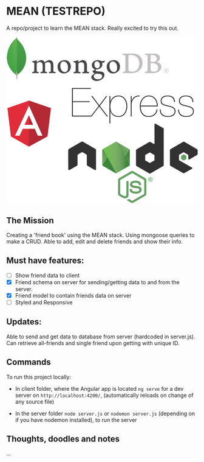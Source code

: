 # MEAN (TESTREPO)
A repo/project to learn the MEAN stack. Really excited to try this out.

![MEAN stack logo](/repo-assets/mean-stack-logo.png)

## The Mission
Creating a 'friend book' using the MEAN stack. Using mongoose queries to make a CRUD. Able to add, edit and delete friends and show their info.

## Must have features:
- [ ] Show friend data to client
- [x] Friend schema on server for sending/getting data to and from the server.
- [x] Friend model to contain friends data on server
- [ ] Styled and Responsive

## Updates:
Able to send and get data to database from server (hardcoded in server.js).
Can retrieve all-friends and single friend upon getting with unique ID.

## Commands
To run this project locally:

- In client folder, where the Angular app is located
`ng serve` for a dev server on `http://localhost:4200/`, (automatically reloads on change of any source file)

- In the server folder
`node server.js` or `nodemon server.js` (depending on if you have nodemon installed), to run the server

## Thoughts, doodles and notes
...